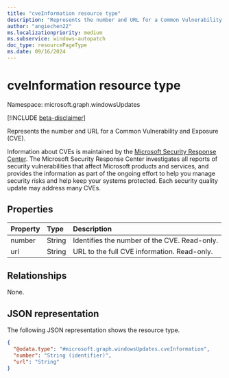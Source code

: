 ```yaml
---
title: "cveInformation resource type"
description: "Represents the number and URL for a Common Vulnerability and Exposure (CVE)."
author: "angiechen22"
ms.localizationpriority: medium
ms.subservice: windows-autopatch
doc_type: resourcePageType
ms.date: 09/16/2024
---
```


# cveInformation resource type

Namespace: microsoft.graph.windowsUpdates

[!INCLUDE [beta-disclaimer](../../includes/beta-disclaimer.md)]

Represents the number and URL for a Common Vulnerability and Exposure (CVE).

Information about CVEs is maintained by the [Microsoft Security Response Center](https://msrc.microsoft.com/update-guide/vulnerability). The Microsoft Security Response Center investigates all reports of security vulnerabilities that affect Microsoft products and services, and provides the information as part of the ongoing effort to help you manage security risks and help keep your systems protected. Each security quality update may address many CVEs.

## Properties

|Property|Type|Description|
|:---|:---|:---|
|number|String| Identifies the number of the CVE. Read-only.|
|url|String| URL to the full CVE information. Read-only.|

## Relationships

None.

## JSON representation

The following JSON representation shows the resource type.

<!-- {
  "blockType": "resource",
  "keyProperty": "number",
  "@odata.type": "microsoft.graph.windowsUpdates.cveInformation",
  "openType": false
}
-->
``` json
{
  "@odata.type": "#microsoft.graph.windowsUpdates.cveInformation",
  "number": "String (identifier)",
  "url": "String"
}
```
